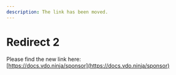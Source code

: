 ```yaml
---
description: The link has been moved.
---
```


# Redirect 2

Please find the new link here:\
[https://docs.vdo.ninja/sponsor](https://docs.vdo.ninja/sponsor)
